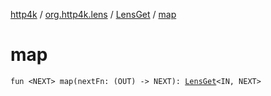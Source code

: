 [http4k](../../index.md) / [org.http4k.lens](../index.md) / [LensGet](index.md) / [map](./map.md)

# map

`fun <NEXT> map(nextFn: (OUT) -> NEXT): `[`LensGet`](index.md)`<IN, NEXT>`